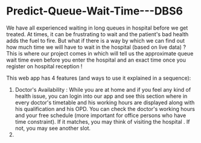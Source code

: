# Predict-Queue-Wait-Time---DBS6

We have all experienced waiting in long queues in hospital before we get treated. At times, it can be frustrating to wait and the patient's bad health adds the fuel to fire. But what if there is a way by which we can find out how much time we will have to wait in the hospital (based on live data) ?
This is where our project comes in which will tell us the approximate queue wait time even before you enter the hospital and an exact time once you register on hospital reception !

This web app has 4 features (and ways to use it explained in a sequence):

1. Doctor's Availability : While you are at home and if you feel any kind of health issue, you can login into our app and see this section where in every doctor's timetable and his working hours are displayed along with his qualification and his OPD. You can check the doctor's working hours and your free schedule (more important for office persons who have time constraint). If it matches, you may think of visiting the hospital . If not, you may see another slot.
2. 
